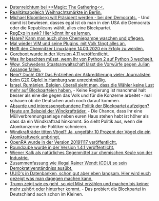 * [Datenreichtum bei >>Magic: The Gathering<<.](https://www.heise.de/newsticker/meldung/Leak-von-Hunderttausenden-Spielerkonten-bei-Magic-The-Gathering-4587891.html)
* [Realitätsabgleich Weihnachtsmärkte in Berlin.](https://tuxproject.de/blog/2019/11/kurz-angemerkt-zu-weihnachtsmaerkten-2019/)
* [Michael Bloomberg will Präsident werden - bei den Democrats.](https://blog.fefe.de/?ts=a32ca472) - Und damit ist bewiesen, dasses egal ist ob man in den USA die Democrats oder die Republicans wählt, alles eine Blockpartei.
* [RegExp in awk? Hier könnt ihr es lernen.](https://opensource.com/article/19/11/how-regular-expressions-awk)
* [Haare? Kann man auch ohne Chemiepampe waschen und pflegen.](https://www.smarticular.net/haarpflege-naturlocken-curly-girl-methode/)
* [Mal wieder VIM und seine Plugins, mit Volk fängt alles an.](https://opensource.com/article/19/11/vim-plugins)
* [Helft den Chemnitzer Linuxtagen 14.03.2020 ein Erfolg zu werden.](https://www.pro-linux.de/news/1/27602/chemnitzer-linux-tage-2020-rufen-zur-mitarbeit-auf.html)
* [Coreboot wurde in der Version 4.11 veröffentlicht.](https://www.pro-linux.de/news/1/27603/coreboot-411-ver%C3%B6ffentlicht.html)
* [Was ihr beachten müsst, wenn ihr von Python 2 auf Python 3 wechselt.](https://opensource.com/article/19/11/end-of-life-python-2)
* [Wow, Schwedens Staatsanwaltschaft lässt die Vorwürfe gegen Julian Assange fallen.](https://blog.fefe.de/?ts=a32aeb02)
* [Nein? Doch! Oh? Das Entziehen der Akkreditierung vieler Journalisten beim G20 Gipfel in Hamburg war unrechtmäßig.](https://blog.fefe.de/?ts=a32b4c26)
* [Israel, Rumänien, Belgien, überall sieht man, dass die Wähler keine Lust mehr auf Blockparteien haben.](https://blog.fefe.de/?ts=a3288c2d) - Keine Regierung ist manchmal halt besser als eine die gegen das Volk und für die Konzerne arbeitet - mal schauen ob die Deutschen auch noch darauf kommen.
* [Absurde und interessengebundene Politik der Blockpartei aufzeigen? Heute am Beispiel der Windkrafträder.](https://blog.fefe.de/?ts=a3287a32) - Die Chance, dass ihr eine Müllverbrennungsanlage neben euren Haus stehen habt ist höher als dass da ein Windkraftrad hinkommt. So sieht Politik aus, wenn die Atomkonzerne die Politiker schmieren.
* [Windkrafträder töten Vögel? Ja, ungefähr 10 Prozent der Vögel die ein Atomkraftwerk umbringt.](https://blog.fefe.de/?ts=a32956eb)
* [OpenRA wurde in der Version 20191117 veröffentlicht.](https://www.pro-linux.de/news/1/27606/openra-commandconquer-nachbau-in-neuer-version.html)
* [Roundcube wurde in der Version 1.4.1 veröffentlicht.](https://roundcube.net/news/2019/11/22/update-1.4.1-released)
* [Wiener Kalk als natürliches Gegenmittel zur chemischen Keule von der Industrie.](https://www.smarticular.net/wiener-kalk-scheuerpulver-putzen-polieren/)
* [Zusammenfassung wie illegal Rainer Wendt (CDU) so sein Demokrativerständniss ausübt.](https://blog.fefe.de/?ts=a326ed4c)
* [UUID's in Datenbanken, schon gut aber eben langsam. Hier wird euch gezeigt was man dagegen machen kann.](https://www.percona.com/blog/2019/11/22/uuids-are-popular-but-bad-for-performance-lets-discuss/)
* [Trump zeigt wie es geht, so viel Mist erzählen und machen bis keiner mehr zuhört oder hinterher kommt.](https://blog.fefe.de/?ts=a326b295) - Das probiert die Blockpartei in Deutschland auch schon im Kleinen.
